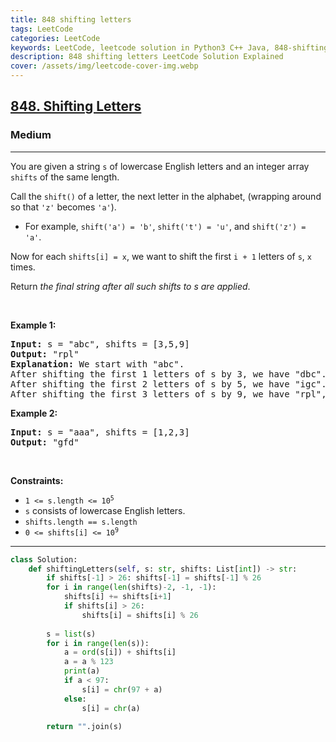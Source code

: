 ```yaml
---
title: 848 shifting letters
tags: LeetCode
categories: LeetCode
keywords: LeetCode, leetcode solution in Python3 C++ Java, 848-shifting-letters solution
description: 848 shifting letters LeetCode Solution Explained
cover: /assets/img/leetcode-cover-img.webp
---
```



<h2><a href="https://leetcode.com/problems/shifting-letters/">848. Shifting Letters</a></h2><h3>Medium</h3><hr><div><p>You are given a string <code>s</code> of lowercase English letters and an integer array <code>shifts</code> of the same length.</p>

<p>Call the <code>shift()</code> of a letter, the next letter in the alphabet, (wrapping around so that <code>'z'</code> becomes <code>'a'</code>).</p>

<ul>
	<li>For example, <code>shift('a') = 'b'</code>, <code>shift('t') = 'u'</code>, and <code>shift('z') = 'a'</code>.</li>
</ul>

<p>Now for each <code>shifts[i] = x</code>, we want to shift the first <code>i + 1</code> letters of <code>s</code>, <code>x</code> times.</p>

<p>Return <em>the final string after all such shifts to s are applied</em>.</p>

<p>&nbsp;</p>
<p><strong>Example 1:</strong></p>

<pre><strong>Input:</strong> s = "abc", shifts = [3,5,9]
<strong>Output:</strong> "rpl"
<strong>Explanation:</strong> We start with "abc".
After shifting the first 1 letters of s by 3, we have "dbc".
After shifting the first 2 letters of s by 5, we have "igc".
After shifting the first 3 letters of s by 9, we have "rpl", the answer.
</pre>

<p><strong>Example 2:</strong></p>

<pre><strong>Input:</strong> s = "aaa", shifts = [1,2,3]
<strong>Output:</strong> "gfd"
</pre>

<p>&nbsp;</p>
<p><strong>Constraints:</strong></p>

<ul>
	<li><code>1 &lt;= s.length &lt;= 10<sup>5</sup></code></li>
	<li><code>s</code> consists of lowercase English letters.</li>
	<li><code>shifts.length == s.length</code></li>
	<li><code>0 &lt;= shifts[i] &lt;= 10<sup>9</sup></code></li>
</ul>
</div>

---




```python
class Solution:
    def shiftingLetters(self, s: str, shifts: List[int]) -> str:
        if shifts[-1] > 26: shifts[-1] = shifts[-1] % 26
        for i in range(len(shifts)-2, -1, -1):
            shifts[i] += shifts[i+1]
            if shifts[i] > 26:
                shifts[i] = shifts[i] % 26
        
        s = list(s)
        for i in range(len(s)):
            a = ord(s[i]) + shifts[i]
            a = a % 123
            print(a)
            if a < 97:
                s[i] = chr(97 + a)
            else:
                s[i] = chr(a)
        
        return "".join(s)
    
```
